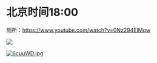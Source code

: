 # 北京时间18:00

厕所：https://www.youtube.com/watch?v=0Nz294ElMqw

<img style="max-height: 500px;" src="https://s3.ax1x.com/2021/03/17/6cuVdx.png"></img>

[![6cuuWD.jpg](https://s3.ax1x.com/2021/03/17/6cuuWD.jpg)](https://imgtu.com/i/6cuuWD)
